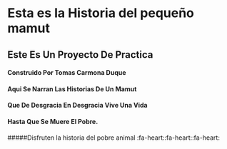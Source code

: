 # **Esta es la Historia del pequeño mamut**

## Este Es Un Proyecto De Practica
#### Construido Por Tomas Carmona Duque
#### Aqui Se Narran Las Historias De Un Mamut 
#### Que De Desgracia En Desgracia Vive Una Vida
#### Hasta Que Se Muere El Pobre.
#####Disfruten la historia del pobre animal :fa-heart::fa-heart::fa-heart:

